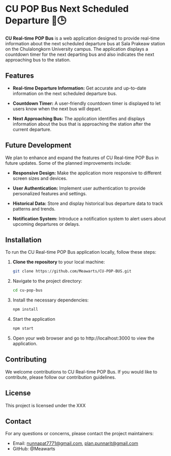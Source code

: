 # CU POP Bus Next Scheduled Departure 🚌🕒

**CU Real-time POP Bus** is a web application designed to provide real-time information about the next scheduled departure bus at Sala Prakeaw station on the Chulalongkorn University campus. The application displays a countdown timer for the next departing bus and also indicates the next approaching bus to the station.

## Features

- **Real-time Departure Information:** Get accurate and up-to-date information on the next scheduled departure bus.

- **Countdown Timer:** A user-friendly countdown timer is displayed to let users know when the next bus will depart.

- **Next Approaching Bus:** The application identifies and displays information about the bus that is approaching the station after the current departure.

## Future Development

We plan to enhance and expand the features of CU Real-time POP Bus in future updates. Some of the planned improvements include:

- **Responsive Design:** Make the application more responsive to different screen sizes and devices.

- **User Authentication:** Implement user authentication to provide personalized features and settings.

- **Historical Data:** Store and display historical bus departure data to track patterns and trends.

- **Notification System:** Introduce a notification system to alert users about upcoming departures or delays.

## Installation

To run the CU Real-time POP Bus application locally, follow these steps:

1. **Clone the repository** to your local machine:

   ```bash
   git clone https://github.com/Meawarts/CU-POP-BUS.git
2. Navigate to the project directory:
   ```bash
   cd cu-pop-bus
3. Install the necessary dependencies:
   ```bash
   npm install
4. Start the application
   ```bash
   npm start
5. Open your web browser and go to http://localhost:3000 to view the application.

## Contributing

We welcome contributions to CU Real-time POP Bus. If you would like to contribute, please follow our contribution guidelines.

## License

This project is licensed under the XXX

## Contact

For any questions or concerns, please contact the project maintainers:
- Email: nunnapat7771@gmail.com, plan.punnarit@gmail.com
- GitHub: @Meawarts
